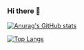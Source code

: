 ### Hi there 👋
[![Anurag's GitHub stats](https://github-readme-stats.vercel.app/api?username=ningzhy3)](https://github.com/anuraghazra/github-readme-stats)

[![Top Langs](https://github-readme-stats.vercel.app/api/top-langs/?username=ningzhy3&hide=javascript,html)](https://github.com/anuraghazra/github-readme-stats)

<!--
**ningzhy3/ningzhy3** is a ✨ _special_ ✨ repository because its `README.md` (this file) appears on your GitHub profile.

Here are some ideas to get you started:

- 🔭 I’m currently working on ...
- 🌱 I’m currently learning ...
- 👯 I’m looking to collaborate on ...
- 🤔 I’m looking for help with ...
- 💬 Ask me about ...
- 📫 How to reach me: ...
- 😄 Pronouns: ...
- ⚡ Fun fact: ...
-->
